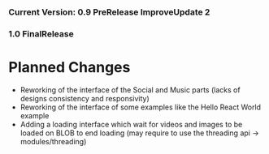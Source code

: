 ### Current Version: 0.9 PreRelease ImproveUpdate 2

### 1.0 FinalRelease
# Planned Changes
- Reworking of the interface of the Social and Music parts (lacks of designs consistency and responsivity)
- Reworking of the interface of some examples like the Hello React World example
- Adding a loading interface which wait for videos and images to be loaded on BLOB to end loading (may require to use the threading api -> modules/threading)